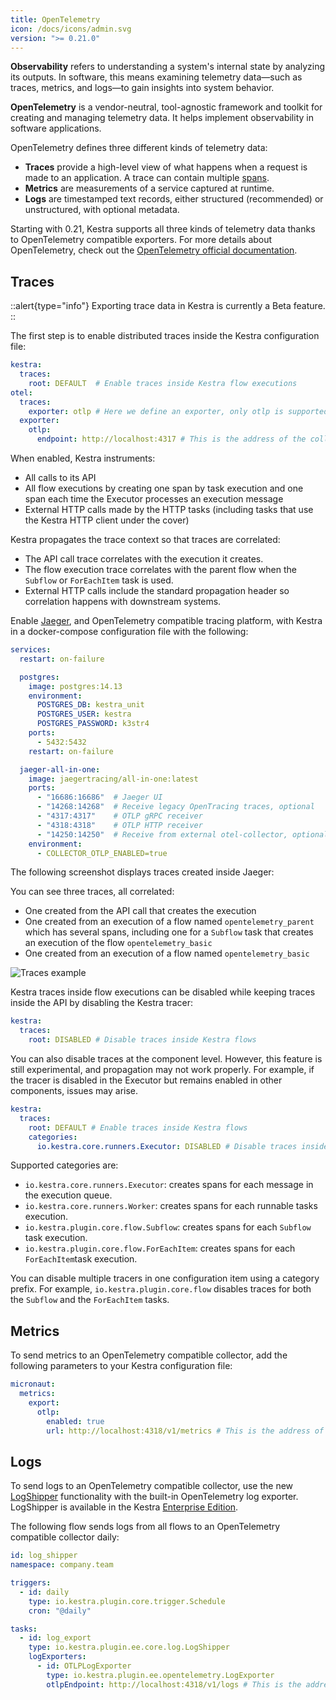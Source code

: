 ```yaml
---
title: OpenTelemetry
icon: /docs/icons/admin.svg
version: ">= 0.21.0"
---
```


**Observability** refers to understanding a system's internal state by analyzing its outputs. In software, this means examining telemetry data—such as traces, metrics, and logs—to gain insights into system behavior.

**OpenTelemetry** is a vendor-neutral, tool-agnostic framework and toolkit for creating and managing telemetry data.
It helps implement observability in software applications.

OpenTelemetry defines three different kinds of telemetry data:
- **Traces** provide a high-level view of what happens when a request is made to an application. A trace can contain multiple [spans](https://opentelemetry.io/docs/concepts/signals/traces/#spans).
- **Metrics** are measurements of a service captured at runtime.
- **Logs** are timestamped text records, either structured (recommended) or unstructured, with optional metadata.

Starting with 0.21, Kestra supports all three kinds of telemetry data thanks to OpenTelemetry compatible exporters. For more details about OpenTelemetry, check out the [OpenTelemetry official documentation](https://opentelemetry.io/docs/).

## Traces

::alert{type="info"}
Exporting trace data in Kestra is currently a Beta feature.
::

The first step is to enable distributed traces inside the Kestra configuration file:

```yaml
kestra:
  traces:
    root: DEFAULT  # Enable traces inside Kestra flow executions
otel:
  traces:
    exporter: otlp # Here we define an exporter, only otlp is supported for now
  exporter:
    otlp:
      endpoint: http://localhost:4317 # This is the address of the collector, here we point to the gRPC collector deployed in localhost. Replace to match the address of your own collector.
```

When enabled, Kestra instruments:
- All calls to its API
- All flow executions by creating one span by task execution and one span each time the Executor processes an execution message
- External HTTP calls made by the HTTP tasks (including tasks that use the Kestra HTTP client under the cover)

Kestra propagates the trace context so that traces are correlated:
- The API call trace correlates with the execution it creates.
- The flow execution trace correlates with the parent flow when the `Subflow` or `ForEachItem` task is used.
- External HTTP calls include the standard propagation header so correlation happens with downstream systems.

Enable [Jaeger](https://www.jaegertracing.io), and OpenTelemetry compatible tracing platform, with Kestra in a docker-compose configuration file with the following:

```yaml
services:
  restart: on-failure

  postgres:
    image: postgres:14.13
    environment:
      POSTGRES_DB: kestra_unit
      POSTGRES_USER: kestra
      POSTGRES_PASSWORD: k3str4
    ports:
      - 5432:5432
    restart: on-failure

  jaeger-all-in-one:
    image: jaegertracing/all-in-one:latest
    ports:
      - "16686:16686"  # Jaeger UI
      - "14268:14268"  # Receive legacy OpenTracing traces, optional
      - "4317:4317"    # OTLP gRPC receiver
      - "4318:4318"    # OTLP HTTP receiver
      - "14250:14250"  # Receive from external otel-collector, optional
    environment:
      - COLLECTOR_OTLP_ENABLED=true
```

The following screenshot displays traces created inside Jaeger:

You can see three traces, all correlated:
- One created from the API call that creates the execution
- One created from an execution of a flow named `opentelemetry_parent` which has several spans, including one for a `Subflow` task that creates an execution of the flow `opentelemetry_basic`
- One created from an execution of a flow named `opentelemetry_basic`

![Traces example](/docs/administrator-guide/opentelemetry_traces.png)

Kestra traces inside flow executions can be disabled while keeping traces inside the API by disabling the Kestra tracer:

```yaml
kestra:
  traces:
    root: DISABLED # Disable traces inside Kestra flows
```

You can also disable traces at the component level. However, this feature is still experimental, and propagation may not work properly. For example, if the tracer is disabled in the Executor but remains enabled in other components, issues may arise.

```yaml
kestra:
  traces:
    root: DEFAULT # Enable traces inside Kestra flows
    categories:
      io.kestra.core.runners.Executor: DISABLED # Disable traces inside the Executor
```

Supported categories are:
- `io.kestra.core.runners.Executor`: creates spans for each message in the execution queue.
- `io.kestra.core.runners.Worker`: creates spans for each runnable tasks execution.
- `io.kestra.plugin.core.flow.Subflow`: creates spans for each `Subflow` task execution.
- `io.kestra.plugin.core.flow.ForEachItem`: creates spans for each `ForEachItem`task execution.

You can disable multiple tracers in one configuration item using a category prefix. For example, `io.kestra.plugin.core.flow` disables traces for both the `Subflow` and the `ForEachItem` tasks.

## Metrics

To send metrics to an OpenTelemetry compatible collector, add the following parameters to your Kestra configuration file:

```yaml
micronaut:
  metrics:
    export:
      otlp:
        enabled: true
        url: http://localhost:4318/v1/metrics # This is the address of the collector, here we point to the HTTP collector deployed in localhost. Replace to match the address of your own collector.
```

## Logs

To send logs to an OpenTelemetry compatible collector, use the new [LogShipper](../06.enterprise/02.governance/logshipper.md) functionality with the built-in OpenTelemetry log exporter. LogShipper is available in the Kestra [Enterprise Edition](/enterprise).

The following flow sends logs from all flows to an OpenTelemetry compatible collector daily:

```yaml
id: log_shipper
namespace: company.team

triggers:
  - id: daily
    type: io.kestra.plugin.core.trigger.Schedule
    cron: "@daily"

tasks:
  - id: log_export
    type: io.kestra.plugin.ee.core.log.LogShipper
    logExporters:
      - id: OTLPLogExporter
        type: io.kestra.plugin.ee.opentelemetry.LogExporter
        otlpEndpoint: http://localhost:4318/v1/logs # This is the address of the collector, here we point to the HTTP collector deployed in localhost. Replace to match the address of your own collector.
```
